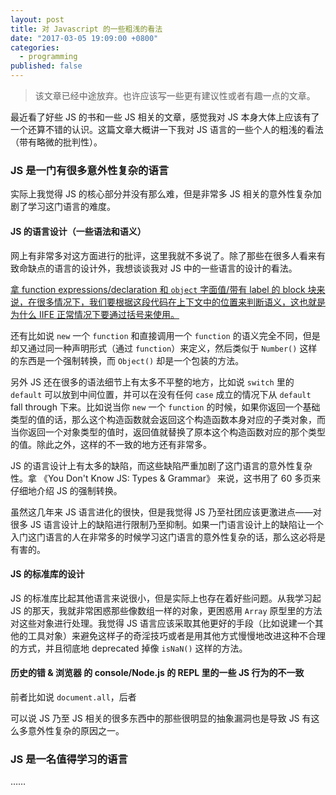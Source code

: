 ```yaml
---
layout: post
title: 对 Javascript 的一些粗浅的看法
date: "2017-03-05 19:09:00 +0800"
categories: 
  - programming
published: false
---
```


> 该文章已经中途放弃。也许应该写一些更有建议性或者有趣一点的文章。

最近看了好些 JS 的书和一些 JS 相关的文章，感觉我对 JS 本身大体上应该有了一个还算不错的认识。这篇文章大概讲一下我对 JS 语言的一些个人的粗浅的看法（带有略微的批判性）。

### JS 是一门有很多意外性复杂的语言
实际上我觉得 JS 的核心部分并没有那么难，但是非常多 JS 相关的意外性复杂加剧了学习这门语言的难度。
#### JS 的语言设计（一些语法和语义）
网上有非常多对这方面进行的批评，这里我就不多说了。除了那些在很多人看来有致命缺点的语言的设计外，我想谈谈我对 JS 中的一些语言的设计的看法。

[拿 function expressions/declaration 和 `object` 字面值/带有 label 的 block 块来说，在很多情况下，我们要根据这段代码在上下文中的位置来判断语义，这也就是为什么 IIFE 正常情况下要通过括号来使用。][1]

还有比如说 `new` 一个 `function` 和直接调用一个 `function` 的语义完全不同，但是却又通过同一种声明形式（通过 `function`）来定义，然后类似于 `Number()` 这样的东西是一个强制转换，而 `Object()` 却是一个包装的方法。

另外 JS 还在很多的语法细节上有太多不平整的地方，比如说 `switch` 里的 `default` 可以放到中间位置，并可以在没有任何 `case` 成立的情况下从 `default` fall through 下来。比如说当你 `new` 一个 `function` 的时候，如果你返回一个基础类型的值的话，那么这个构造函数就会返回这个构造函数本身对应的子类对象，而当你返回一个对象类型的值时，返回值就替换了原本这个构造函数对应的那个类型的值。除此之外，这样的不一致的地方还有非常多。

JS 的语言设计上有太多的缺陷，而这些缺陷严重加剧了这门语言的意外性复杂性。拿 《You Don't Know JS: Types & Grammar》 来说，这书用了 60 多页来仔细地介绍 JS 的强制转换。

虽然这几年来 JS 语言进化的很快，但是我觉得 JS 乃至社团应该更激进点——对很多 JS 语言设计上的缺陷进行限制乃至抑制。如果一门语言设计上的缺陷让一个入门这门语言的人在非常多的时候学习这门语言的意外性复杂的话，那么这必将是有害的。

#### JS 的标准库的设计
JS 的标准库比起其他语言来说很小，但是实际上也存在着好些问题。从我学习起 JS 的那天，我就非常困惑那些像数组一样的对象，更困惑用 `Array` 原型里的方法对这些对象进行处理。我觉得 JS 语言应该采取其他更好的手段（比如说建一个其他的工具对象）来避免这样子的奇淫技巧或者是用其他方式慢慢地改进这种不合理的方式，并且彻底地 deprecated 掉像 `isNaN()` 这样的方法。

#### 历史的错 & 浏览器 的 console/Node.js 的 REPL 里的一些 JS 行为的不一致
前者比如说 `document.all`，后者

可以说 JS 乃至 JS 相关的很多东西中的那些很明显的抽象漏洞也是导致 JS 有这么多意外性复杂的原因之一。

### JS 是一名值得学习的语言
……

[1]: http://www.2ality.com/2012/09/expressions-vs-statements.html
